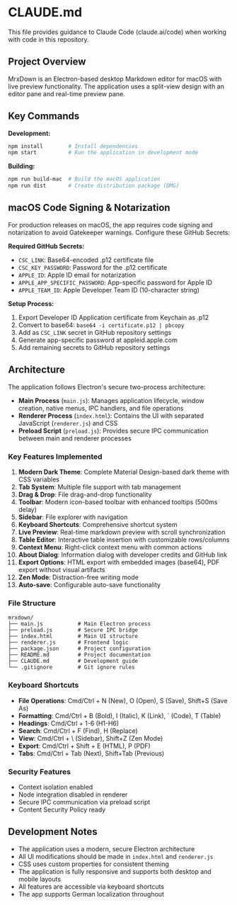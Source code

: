 # CLAUDE.md

This file provides guidance to Claude Code (claude.ai/code) when working with code in this repository.

## Project Overview

MrxDown is an Electron-based desktop Markdown editor for macOS with live preview functionality. The application uses a split-view design with an editor pane and real-time preview pane.

## Key Commands

**Development:**
```bash
npm install        # Install dependencies
npm start          # Run the application in development mode
```

**Building:**
```bash
npm run build-mac  # Build the macOS application
npm run dist       # Create distribution package (DMG)
```

## macOS Code Signing & Notarization

For production releases on macOS, the app requires code signing and notarization to avoid Gatekeeper warnings. Configure these GitHub Secrets:

**Required GitHub Secrets:**
- `CSC_LINK`: Base64-encoded .p12 certificate file
- `CSC_KEY_PASSWORD`: Password for the .p12 certificate
- `APPLE_ID`: Apple ID email for notarization
- `APPLE_APP_SPECIFIC_PASSWORD`: App-specific password for Apple ID
- `APPLE_TEAM_ID`: Apple Developer Team ID (10-character string)

**Setup Process:**
1. Export Developer ID Application certificate from Keychain as .p12
2. Convert to base64: `base64 -i certificate.p12 | pbcopy`
3. Add as `CSC_LINK` secret in GitHub repository settings
4. Generate app-specific password at appleid.apple.com
5. Add remaining secrets to GitHub repository settings

## Architecture

The application follows Electron's secure two-process architecture:

- **Main Process** (`main.js`): Manages application lifecycle, window creation, native menus, IPC handlers, and file operations
- **Renderer Process** (`index.html`): Contains the UI with separated JavaScript (`renderer.js`) and CSS
- **Preload Script** (`preload.js`): Provides secure IPC communication between main and renderer processes

### Key Features Implemented

1. **Modern Dark Theme**: Complete Material Design-based dark theme with CSS variables
2. **Tab System**: Multiple file support with tab management
3. **Drag & Drop**: File drag-and-drop functionality
4. **Toolbar**: Modern icon-based toolbar with enhanced tooltips (500ms delay)
5. **Sidebar**: File explorer with navigation
6. **Keyboard Shortcuts**: Comprehensive shortcut system
7. **Live Preview**: Real-time markdown preview with scroll synchronization
8. **Table Editor**: Interactive table insertion with customizable rows/columns
9. **Context Menu**: Right-click context menu with common actions
10. **About Dialog**: Information dialog with developer credits and GitHub link
11. **Export Options**: HTML export with embedded images (base64), PDF export without visual artifacts
12. **Zen Mode**: Distraction-free writing mode
13. **Auto-save**: Configurable auto-save functionality

### File Structure
```
mrxdown/
├── main.js           # Main Electron process
├── preload.js        # Secure IPC bridge
├── index.html        # Main UI structure
├── renderer.js       # Frontend logic
├── package.json      # Project configuration
├── README.md         # Project documentation
├── CLAUDE.md         # Development guide
└── .gitignore        # Git ignore rules
```

### Keyboard Shortcuts
- **File Operations**: Cmd/Ctrl + N (New), O (Open), S (Save), Shift+S (Save As)
- **Formatting**: Cmd/Ctrl + B (Bold), I (Italic), K (Link), ` (Code), T (Table)
- **Headings**: Cmd/Ctrl + 1-6 (H1-H6)
- **Search**: Cmd/Ctrl + F (Find), H (Replace)
- **View**: Cmd/Ctrl + \ (Sidebar), Shift+Z (Zen Mode)
- **Export**: Cmd/Ctrl + Shift + E (HTML), P (PDF)
- **Tabs**: Cmd/Ctrl + Tab (Next), Shift+Tab (Previous)

### Security Features
- Context isolation enabled
- Node integration disabled in renderer
- Secure IPC communication via preload script
- Content Security Policy ready

## Development Notes

- The application uses a modern, secure Electron architecture
- All UI modifications should be made in `index.html` and `renderer.js`
- CSS uses custom properties for consistent theming
- The application is fully responsive and supports both desktop and mobile layouts
- All features are accessible via keyboard shortcuts
- The app supports German localization throughout